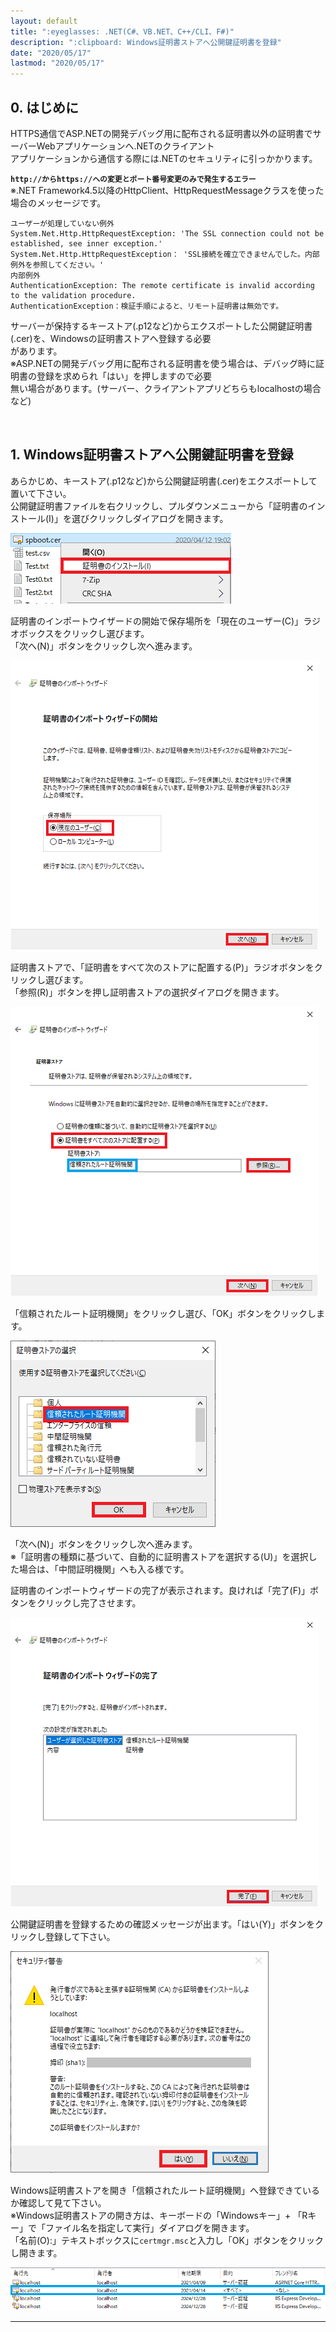 ```yaml
---
layout: default
title: ":eyeglasses: .NET(C#、VB.NET、C++/CLI、F#)"
description: ":clipboard: Windows証明書ストアへ公開鍵証明書を登録"
date: "2020/05/17"
lastmod: "2020/05/17"
---
```


## 0. はじめに

HTTPS通信でASP.NETの開発デバッグ用に配布される証明書以外の証明書でサーバーWebアプリケーションへ.NETのクライアント  
アプリケーションから通信する際には.NETのセキュリティに引っかかります。  

**`http://からhttps://への変更とポート番号変更のみで発生するエラー`**  
※.NET Framework4.5以降のHttpClient、HttpRequestMessageクラスを使った場合のメッセージです。  

    ユーザーが処理していない例外
    System.Net.Http.HttpRequestException: 'The SSL connection could not be established, see inner exception.'
    System.Net.Http.HttpRequestException： 'SSL接続を確立できませんでした。内部例外を参照してください。'
    内部例外
    AuthenticationException: The remote certificate is invalid according to the validation procedure.
    AuthenticationException：検証手順によると、リモート証明書は無効です。

サーバーが保持するキーストア(.p12など)からエクスポートした公開鍵証明書(.cer)を、Windowsの証明書ストアへ登録する必要  
があります。  
※ASP.NETの開発デバッグ用に配布される証明書を使う場合は、デバッグ時に証明書の登録を求められ「はい」を押しますので必要  
無い場合があります。(サーバー、クライアントアプリどちらもlocalhostの場合など)  

<br />

## 1. Windows証明書ストアへ公開鍵証明書を登録

あらかじめ、キーストア(.p12など)から公開鍵証明書(.cer)をエクスポートして置いて下さい。  
公開鍵証明書ファイルを右クリックし、プルダウンメニューから「証明書のインストール(I)」を選びクリックしダイアログを開きます。  

![1-1](CertStore/https1.png)  

証明書のインポートウイザードの開始で保存場所を「現在のユーザー(C)」ラジオボックスをクリックし選びます。  
「次へ(N)」ボタンをクリックし次へ進みます。  

![1-2](CertStore/https2s.png)  

証明書ストアで、「証明書をすべて次のストアに配置する(P)」ラジオボタンをクリックし選びます。  
「参照(R)」ボタンを押し証明書ストアの選択ダイアログを開きます。

![1-3](CertStore/https3s.png)  

「信頼されたルート証明機関」をクリックし選び、「OK」ボタンをクリックします。  

![1-4](CertStore/https4.png)  

「次へ(N)」ボタンをクリックし次へ進みます。  
※「証明書の種類に基づいて、自動的に証明書ストアを選択する(U)」を選択した場合は、「中間証明機関」へも入る様です。  

証明書のインポートウィザードの完了が表示されます。良ければ「完了(F)」ボタンをクリックし完了させます。

![1-5](CertStore/https5s.png)  

公開鍵証明書を登録するための確認メッセージが出ます。「はい(Y)」ボタンをクリックし登録して下さい。  

![1-6](CertStore/https6.png)  

Windows証明書ストアを開き「信頼されたルート証明機関」へ登録できているか確認して見て下さい。  
※Windows証明書ストアの開き方は、キーボードの「Windowsキー」+ 「Rキー」で「ファイル名を指定して実行」ダイアログを開きます。  
「名前(O):」テキストボックスに`certmgr.msc`と入力し「OK」ボタンをクリックし開きます。  

![1-7](CertStore/https7.png)  

* * *

